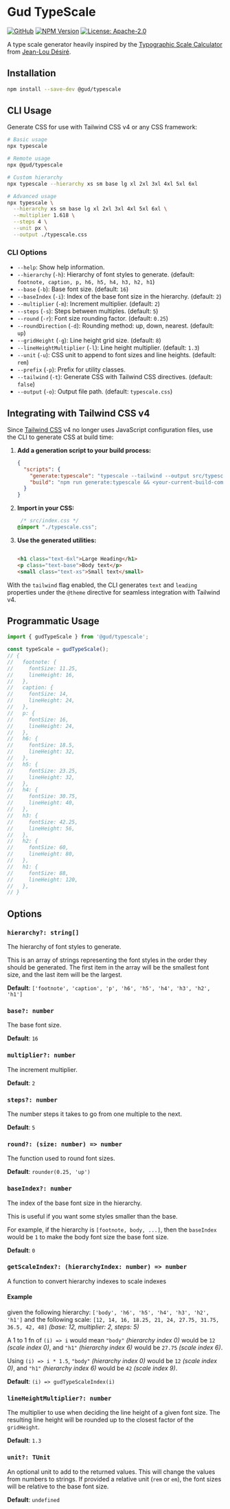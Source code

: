 # Gud TypeScale

[![GitHub](https://img.shields.io/badge/ryangoree%2Fgud--typescale-151b23?logo=github)](https://github.com/ryangoree/gud-typescale)
[![NPM
Version](https://img.shields.io/badge/%40gud%2Ftypescale-cb3837?logo=npm)](https://npmjs.com/package/@gud/typescale)
[![License:
Apache-2.0](https://img.shields.io/badge/License:%20MIT-23454d)](./LICENSE)

A type scale generator heavily inspired by the [Typographic Scale
Calculator](http://layoutgridcalculator.com/typographic-scale/) from [Jean-Lou
Désiré](http://www.jeanlou.net/).

## Installation

```bash
npm install --save-dev @gud/typescale
```

## CLI Usage

Generate CSS for use with Tailwind CSS v4 or any CSS framework:

```bash
# Basic usage
npx typescale

# Remote usage
npx @gud/typescale

# Custom hierarchy
npx typescale --hierarchy xs sm base lg xl 2xl 3xl 4xl 5xl 6xl

# Advanced usage
npx typescale \
  --hierarchy xs sm base lg xl 2xl 3xl 4xl 5xl 6xl \
  --multiplier 1.618 \
  --steps 4 \
  --unit px \
  --output ./typescale.css
```

### CLI Options

- `--help`: Show help information.
- `--hierarchy` (`-h`): Hierarchy of font styles to generate. (default:
  `footnote, caption, p, h6, h5, h4, h3, h2, h1`)
- `--base` (`-b`): Base font size. (default: `16`)
- `--baseIndex` (`-i`): Index of the base font size in the hierarchy. (default:
  `2`)
- `--multiplier` (`-m`): Increment multiplier. (default: `2`)
- `--steps` (`-s`): Steps between multiples. (default: `5`)
- `--round` (`-r`): Font size rounding factor. (default: `0.25`)
- `--roundDirection` (`-d`): Rounding method: up, down, nearest. (default: `up`)
- `--gridHeight` (`-g`): Line height grid size. (default: `8`)
- `--lineHeightMultiplier` (`-l`): Line height multiplier. (default: `1.3`)
- `--unit` (`-u`): CSS unit to append to font sizes and line heights. (default:
  `rem`)
- `--prefix` (`-p`): Prefix for utility classes.
- `--tailwind` (`-t`): Generate CSS with Tailwind CSS directives. (default: `false`)
- `--output` (`-o`): Output file path. (default: `typescale.css`)

## Integrating with Tailwind CSS v4

Since [Tailwind CSS](https://tailwindcss.com/) v4 no longer uses JavaScript
configuration files, use the CLI to generate CSS at build time:

1. **Add a generation script to your build process:**
   ```json
   {
     "scripts": {
       "generate:typescale": "typescale --tailwind --output src/typescale.css",
       "build": "npm run generate:typescale && <your-current-build-command>"
     }
   }
   ```

2. **Import in your CSS:**
   ```css
    /* src/index.css */
   @import "./typescale.css";
   ```

3. **Use the generated utilities:**
   ```html

   <h1 class="text-6xl">Large Heading</h1>
   <p class="text-base">Body text</p>
   <small class="text-xs">Small text</small>
   ```

With the `tailwind` flag enabled, the CLI generates `text` and `leading`
properties under the `@theme` directive for seamless integration with Tailwind
v4.


## Programmatic Usage

```js
import { gudTypeScale } from '@gud/typescale';

const typeScale = gudTypeScale();
// {
//   footnote: {
//     fontSize: 11.25,
//     lineHeight: 16,
//   },
//   caption: {
//     fontSize: 14,
//     lineHeight: 24,
//   },
//   p: {
//     fontSize: 16,
//     lineHeight: 24,
//   },
//   h6: {
//     fontSize: 18.5,
//     lineHeight: 32,
//   },
//   h5: {
//     fontSize: 23.25,
//     lineHeight: 32,
//   },
//   h4: {
//     fontSize: 30.75,
//     lineHeight: 40,
//   },
//   h3: {
//     fontSize: 42.25,
//     lineHeight: 56,
//   },
//   h2: {
//     fontSize: 60,
//     lineHeight: 80,
//   },
//   h1: {
//     fontSize: 88,
//     lineHeight: 120,
//   },
// }
```

## Options

### `hierarchy?: string[]`

The hierarchy of font styles to generate.

This is an array of strings representing the font styles in the order they
should be generated. The first item in the array will be the smallest font size,
and the last item will be the largest.

**Default**: `['footnote', 'caption', 'p', 'h6', 'h5', 'h4', 'h3', 'h2', 'h1']`

### `base?: number`


The base font size.

**Default**: `16`

### `multiplier?: number`


The increment multiplier.

**Default**: `2`

### `steps?: number`


The number steps it takes to go from one multiple to the next.

**Default**: `5`

### `round?: (size: number) => number`


The function used to round font sizes.

**Default**: `rounder(0.25, 'up')`


### `baseIndex?: number`

The index of the base font size in the hierarchy.

This is useful if you want some styles smaller than the base.

For example, if the hierarchy is `[footnote, body, ...]`, then the `baseIndex`
would be `1` to make the body font size the base font size.

**Default**: `0`

### `getScaleIndex?: (hierarchyIndex: number) => number`

A function to convert hierarchy indexes to scale indexes

#### Example

given the following hierarchy: `['body', 'h6', 'h5', 'h4', 'h3', 'h2', 'h1']`
and the following scale: `[12, 14, 16, 18.25, 21, 24, 27.75, 31.75, 36.5, 42,
48]` *(base: 12, multiplier: 2, steps: 5)*

A 1 to 1 fn of `(i) => i` would mean `"body"` *(hierarchy index 0)* would be
`12` *(scale index 0)*, and `"h1"` *(hierarchy index 6)* would be `27.75`
*(scale index 6)*.

Using `(i) => i * 1.5`, `"body"` *(hierarchy index 0)* would be `12` *(scale
index 0)*, and `"h1"` *(hierarchy index 6)* would be `42` *(scale index 9)*.

**Default**: `(i) => gudTypeScaleIndex(i)`

### `lineHeightMultiplier?: number`

The multiplier to use when deciding the line height of a given font size. The
resulting line height will be rounded up to the closest factor of the
`gridHeight`.

**Default**: `1.3`

### `unit?: TUnit`

An optional unit to add to the returned values. This will change the values from
numbers to strings. If provided a relative unit (`rem` or `em`), the font sizes
will be relative to the base font size.

**Default**: `undefined`